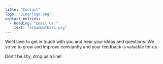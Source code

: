 ```yaml
---
title: "Contact"
logo: "/img/logo.png"
contact_entries:
  - heading: "Email Us:"
    text: "etham@ether1.org"
---
```


We’d love to get in touch with you and hear your ideas and
questions. We strive to grow and improve constantly and your feedback
is valuable for us.

Don’t be shy, drop us a line!
